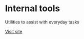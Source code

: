 # Internal tools

Utilities to assist with everyday tasks

[Visit site](https://kaichenwang.github.io/internal-tools/)
